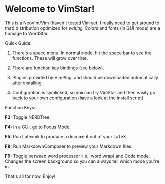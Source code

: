 # Welcome to VimStar! 

This is a NeoVim/Vim (haven't tested Vim yet; I really need to get around to
that) distribution optimized for *writing*. Colors and fonts (in GUI mode) are
a homage to WordStar. 

Quick Guide: 

1.  There's a space menu. In normal mode, hit the space bar to see the
    functions. These will grow over time. 

2.  There are function key bindings (see below). 

3.  Plugins provided by VimPlug, and should be downloaded automatically after
    installing. 

4.  Configuration is symlinked, so you can try VimStar and then easily go back
    to your own configuration (have a look at the install script). 

Function Keys: 

**F3:** Toggle NERDTree. 

**F4:** In a GUI, go to Focus Mode. 

**F5:** Run Latexmk to produce a document out of your LaTeX. 

**F8:** Run MarkdownComposer to preview your Markdown files. 

**F9:** Toggle between word processor (i.e., word wrap) and Code mode. Changes
the screen background so you can always tell which mode you're in. 

That's all for now. Enjoy!
